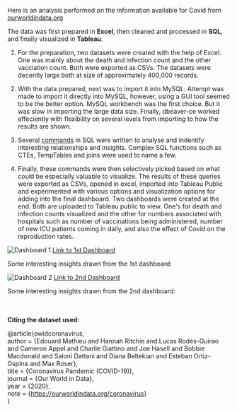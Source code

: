 Here is an analysis performed on the information available for Covid from [ourworldindata.org](https://ourworldindata.org/covid-deaths)

The data was first prepared in **Excel**, then cleaned and processed in **SQL**, and finally visualized in **Tableau**. 

1. For the preparation, two datasets were created with the help of Excel. One was mainly about the death and infection count and the other vacciation count. Both were exported as CSVs.
The datasets were decently large both at size of approximately 400,000 records. 

2. With the data prepared, next was to import it into MySQL. Attempt was made to import it directly into MySQL, however, using a GUI tool seemed to be the better option. MySQL workbench
was the first choice. But it was slow in importing the large data size. Finally, dbeaver-ce worked effeciently with flexibility on several levels from importing to how the results are shown.

3. Several [commands](https://github.com/AnirudhPenmatcha/CovidDataAnalysis/blob/main/CovidData.sql) in SQL were written to analyse and indentify interesting relationships and insights.
Complex SQL functions such as CTEs, TempTables and joins were used to name a few.

4. Finally, these commands were then selectively picked based on what could be especially valuable to visualize. The results of these queries were exported as CSVs, opened in excel,
imported into Tableau Public and experimented with various options and visualization options for adding into the final dashboard. Two dashboards were created at the end. Both are uploaded
to Tableau public to view. One's for death and infection counts visualized and the other for numbers associated with hospitals such as number of vaccinations being administered, number of
new ICU patients coming in daily, and also the effect of Covid on the reproduction rates. 

![Dashboard 1](https://github.com/AnirudhPenmatcha/CovidDataAnalysis/assets/53865153/1b998a23-22ec-4e7b-a725-3d92afc69b3e)
[Link to 1st Dashboard](https://public.tableau.com/views/CovidDashboard_17157168228460/Dashboard1?:language=en-US&:sid=&:display_count=n&:origin=viz_share_link)

Some interesting insights drawn from the 1st dashboard:

![Dashboard 2](https://github.com/AnirudhPenmatcha/CovidDataAnalysis/assets/53865153/65fa6870-946a-4ef6-af27-4b944f0c3899)
[Link to 2nd Dashboard](https://public.tableau.com/views/CovidDashboard2_17157305622110/Dashboard2?:language=en-US&:sid=&:display_count=n&:origin=viz_share_link)

Some interesting insights drawn from the 2nd dashboard:


\
\
**Citing the dataset used:**

@article{owidcoronavirus,\
    author = {Edouard Mathieu and Hannah Ritchie and Lucas Rodés-Guirao and Cameron Appel and Charlie Giattino and Joe Hasell and Bobbie Macdonald and Saloni Dattani and Diana Beltekian and Esteban Ortiz-Ospina and Max Roser},\
    title = {Coronavirus Pandemic (COVID-19)},\
    journal = {Our World in Data},\
    year = {2020},\
    note = {<https://ourworldindata.org/coronavirus>}\
}
